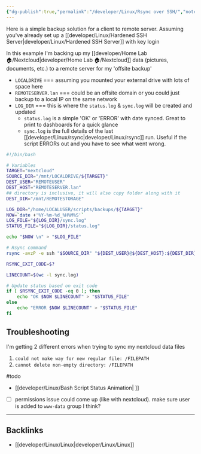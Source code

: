 ```yaml
---
{"dg-publish":true,"permalink":"/developer/Linux/Rsync over SSH/","noteIcon":""}
---
```



Here is a simple backup solution for a client to remote server. Assuming you've already set up a [[developer/Linux/Hardened SSH Server\|developer/Linux/Hardened SSH Server]] with key login

In this example I'm backing up my [[developer/Home Lab 🏠/Nextcloud\|developer/Home Lab 🏠/Nextcloud]] data (pictures, documents, etc.) to a remote server for my 'offsite backup'

- `LOCALDRIVE` === assuming you mounted your external drive with lots of space here
- `REMOTESERVER.lan` === could be an offsite domain or you could just backup to a local IP on the same network
- `LOG_DIR` === this is where the `status.log` & `sync.log` will be created and updated
	- `status.log` is a simple 'OK' or 'ERROR' with date synced. Great to print to dashboards for a quick glance
	- `sync.log` is the full details of the last [[developer/Linux/rsync\|developer/Linux/rsync]] run. Useful if the script ERRORs out and you have to see what went wrong.

```bash
#!/bin/bash

# Variables
TARGET="nextcloud"
SOURCE_DIR="/mnt/LOCALDRIVE/${TARGET}"
DEST_USER="REMOTEUSER"
DEST_HOST="REMOTESERVER.lan"
## directory is inclusive, it will also copy folder along with it
DEST_DIR="/mnt/REMOTESTORAGE"

LOG_DIR="/home/LOCALUSER/scripts/backups/${TARGET}"
NOW=`date +'%Y-%m-%d_%H%M%S'`
LOG_FILE="${LOG_DIR}/sync.log" 
STATUS_FILE="${LOG_DIR}/status.log"

echo "$NOW \n" > "$LOG_FILE"

# Rsync command
rsync -avzP -e ssh "$SOURCE_DIR" "${DEST_USER}@${DEST_HOST}:${DEST_DIR}" >> "$LOG_FILE" 2>&1

RSYNC_EXIT_CODE=$?

LINECOUNT=$(wc -l sync.log)

# Update status based on exit code
if [ $RSYNC_EXIT_CODE -eq 0 ]; then
    echo "OK $NOW $LINECOUNT" > "$STATUS_FILE"
else
    echo "ERROR $NOW $LINECOUNT" > "$STATUS_FILE"
fi
```

## Troubleshooting

I'm getting 2 different errors when trying to sync my nextcloud data files
1. `could not make way for new regular file: /FILEPATH`
2. `cannot delete non-empty directory: /FILEPATH`

#todo 
- [[developer/Linux/Bash Script Status Animation\| ]] 
- [ ] permissions issue could come up (like with nextcloud). make sure user is added to `www-data` group I think?

---
## Backlinks
- [[developer/Linux/Linux\|developer/Linux/Linux]]